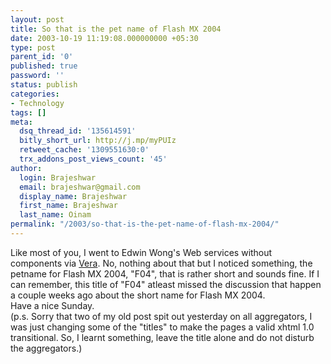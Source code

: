 ```yaml
---
layout: post
title: So that is the pet name of Flash MX 2004
date: 2003-10-19 11:19:08.000000000 +05:30
type: post
parent_id: '0'
published: true
password: ''
status: publish
categories:
- Technology
tags: []
meta:
  dsq_thread_id: '135614591'
  bitly_short_url: http://j.mp/myPUIz
  retweet_cache: '1309551630:0'
  trx_addons_post_views_count: '45'
author:
  login: Brajeshwar
  email: brajeshwar@gmail.com
  display_name: Brajeshwar
  first_name: Brajeshwar
  last_name: Oinam
permalink: "/2003/so-that-is-the-pet-name-of-flash-mx-2004/"
---
```

<p>Like most of you, I went to Edwin Wong's Web services without components via <a href="http://www.mediasparkles.com/" title="media sparkles">Vera</a>. No, nothing about that but I noticed something, the petname for Flash MX 2004, "F04", that is rather short and sounds fine. If I can remember, this title of "F04" atleast missed the discussion that happen a couple weeks ago about the short name for Flash MX 2004.<br />
Have a nice Sunday.<br />
(p.s. Sorry that two of my old post spit out yesterday on all aggregators, I was just changing some of the "titles" to make the pages a valid xhtml 1.0 transitional. So, I learnt something, leave the title alone and do not disturb the aggregators.)</p>
